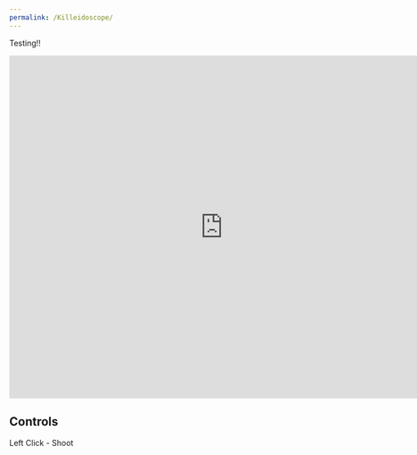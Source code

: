 ```yaml
---
permalink: /Killeidoscope/
---
```


Testing!!
<iframe src="https://banres.github.io/Hub/Games/Killeidoscope/" align="center" name="Arcane Ascent" style="height:615px;width:765px;border:none;" title="Killeidoscope"></iframe>

## Controls
Left Click - Shoot
